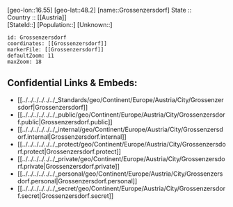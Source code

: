 ﻿---
location: [48.2,16.55] 
mapzoom: [7,12] 
mapmarker: city 
type: City
tags:
- geo/City


SpocWebEntityId: 30612
isDeleted: false
confidential: public

---
[geo-lon::16.55] 
[geo-lat::48.2] 
[name::Grossenzersdorf] 
State ::  
Country :: [[Austria]]  
[StateId::] 
[Population::] 
[Unknown::] 


```leaflet
id: Grossenzersdorf
coordinates: [[Grossenzersdorf]] 
markerFile: [[Grossenzersdorf]] 
defaultZoom: 11 
maxZoom: 18
```


## Confidential Links & Embeds: 
- [[../../../../../../_Standards/geo/Continent/Europe/Austria/City/Grossenzersdorf|Grossenzersdorf]] 
- [[../../../../../../_public/geo/Continent/Europe/Austria/City/Grossenzersdorf.public|Grossenzersdorf.public]] 
- [[../../../../../../_internal/geo/Continent/Europe/Austria/City/Grossenzersdorf.internal|Grossenzersdorf.internal]] 
- [[../../../../../../_protect/geo/Continent/Europe/Austria/City/Grossenzersdorf.protect|Grossenzersdorf.protect]] 
- [[../../../../../../_private/geo/Continent/Europe/Austria/City/Grossenzersdorf.private|Grossenzersdorf.private]] 
- [[../../../../../../_personal/geo/Continent/Europe/Austria/City/Grossenzersdorf.personal|Grossenzersdorf.personal]] 
- [[../../../../../../_secret/geo/Continent/Europe/Austria/City/Grossenzersdorf.secret|Grossenzersdorf.secret]] 
